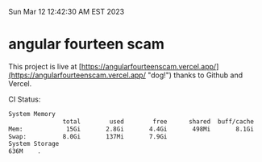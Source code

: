 Sun Mar 12 12:42:30 AM EST 2023

# angular fourteen scam


This project is live at [https://angularfourteenscam.vercel.app/](https://angularfourteenscam.vercel.app/ "dog!") thanks to Github and Vercel.

CI Status: 

```bash
System Memory
               total        used        free      shared  buff/cache   available
Mem:            15Gi       2.8Gi       4.4Gi       498Mi       8.1Gi        11Gi
Swap:          8.0Gi       137Mi       7.9Gi
System Storage
636M	.
```
